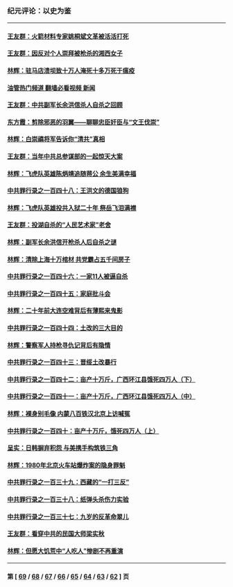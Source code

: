 ### 纪元评论：以史为鉴
---
#### [王友群：火箭材料专家姚桐斌文革被活活打死](../../pages/nsc1028/n14048805.md?08070330) 
#### [王友群：因反对个人崇拜被枪杀的湘西女子](../../pages/nsc1028/n14048288.md?08070330) 
#### [林辉：驻马店溃坝致十万人淹死十多万死于瘟疫](../../pages/nsc1028/n14048231.md?08070330) 
#### [油管热门频道 翻墙必看视频 新闻](ok?08070330)
#### [王友群：中共副军长余洪信杀人自杀之回顾](../../pages/nsc1028/n14045464.md?08070330) 
#### [东方霞：剪除邪恶的羽翼——聊聊忠臣奸臣与“文王伐崇”](../../pages/nsc1028/n14045501.md?08070330) 
#### [林辉：白崇禧将军告诉你“清共”真相](../../pages/nsc1028/n14044216.md?08070330) 
#### [王友群：当年中共总参谋部的一起惊天大案](../../pages/nsc1028/n14043817.md?08070330) 
#### [林辉：飞虎队英雄陈炳靖追随蒋公 余生美满幸福](../../pages/nsc1028/n14042421.md?08070330) 
#### [中共罪行录之一百四十八：王洪文的德国狼狗](../../pages/nsc1028/n14042070.md?08070330) 
#### [林辉：飞虎队英雄投共入狱二十年 祭岳飞泪满襟](../../pages/nsc1028/n14041446.md?08070330) 
#### [王友群：投湖自杀的“人民艺术家”老舍](../../pages/nsc1028/n14038027.md?08070330) 
#### [林辉：副军长余洪信开枪杀人后自杀之谜](../../pages/nsc1028/n14037038.md?08070330) 
#### [林辉：清除上海十万棺材 共党霸占五千间房子](../../pages/nsc1028/n14033735.md?08070330) 
#### [中共罪行录之一百四十六：一家11人被逼自杀](../../pages/nsc1028/n14032932.md?08070330) 
#### [中共罪行录之一百四十五：家庭批斗会](../../pages/nsc1028/n14031487.md?08070330) 
#### [林辉：二十年前大连空难背后有薄熙来鬼影](../../pages/nsc1028/n14031069.md?08070330) 
#### [中共罪行录之一百四十四：土改的三大目的](../../pages/nsc1028/n14030522.md?08070330) 
#### [林辉：警察军人持枪寻仇记背后有隐情](../../pages/nsc1028/n14029745.md?08070330) 
#### [中共罪行录之一百四十三：晋绥土改暴行](../../pages/nsc1028/n14029965.md?08070330) 
#### [中共罪行录之一百四十二：亩产十万斤，广西环江县饿死四万人（下）](../../pages/nsc1028/n14027911.md?08070330) 
#### [中共罪行录之一百四十一：亩产十万斤，广西环江县饿死四万人（中）](../../pages/nsc1028/n14027089.md?08070330) 
#### [林辉：裸身别毛像 内蒙八百铁汉北京上访喊冤](../../pages/nsc1028/n14026693.md?08070330) 
#### [中共罪行录之一百四十：亩产十万斤，饿死四万人（上）](../../pages/nsc1028/n14026657.md?08070330) 
#### [呈实：日韩摒弃积怨 与美携手构筑铁三角](../../pages/nsc1028/n14025196.md?08070330) 
#### [林辉：1980年北京火车站爆炸案的隐身罪魁](../../pages/nsc1028/n14024093.md?08070330) 
#### [中共罪行录之一百三十九：西藏的“一打三反”](../../pages/nsc1028/n14024088.md?08070330) 
#### [中共罪行录之一百三十八：纸弹头杀伤力实验](../../pages/nsc1028/n14022692.md?08070330) 
#### [中共罪行录之一百三十七：九岁的反革命翠儿](../../pages/nsc1028/n14020997.md?08070330) 
#### [王友群：看穿中共的民国大师梁实秋](../../pages/nsc1028/n14020649.md?08070330) 
#### [林辉：但愿大饥荒中“人吃人”惨剧不再重演](../../pages/nsc1028/n14020531.md?08070330) 

---
#### 第 [ [69](./69.md?08070330) / [68](./68.md?08070330) / [67](./67.md?08070330) / [66](./66.md?08070330) / [65](./65.md?08070330) / [64](./64.md?08070330) / [63](./63.md?08070330) / [62](./62.md?08070330) ] 页
